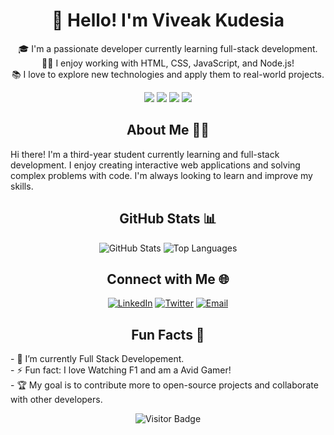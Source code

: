 <!-- Profile Header -->
<h1 align="center">👋 Hello! I'm Viveak Kudesia</h1>

<!-- Short Introduction -->
<p align="center">
    🎓 I'm a passionate developer currently learning full-stack development.<br>
    🧑‍💻 I enjoy working with HTML, CSS, JavaScript, and Node.js!<br>
    📚 I love to explore new technologies and apply them to real-world projects.<br>
</p>

<!-- Profile Badges -->
<p align="center">
    <img src="https://img.shields.io/badge/HTML-E34F26?style=for-the-badge&logo=html5&logoColor=white"/>
    <img src="https://img.shields.io/badge/CSS-1572B6?style=for-the-badge&logo=css3&logoColor=white"/>
    <img src="https://img.shields.io/badge/JavaScript-F7DF1E?style=for-the-badge&logo=javascript&logoColor=black"/>
    <img src="https://img.shields.io/badge/Node.js-339933?style=for-the-badge&logo=nodedotjs&logoColor=white"/>
</p>

<!-- About Me Section -->
<h2 align="center">About Me 🙋‍♂️</h2>
<p>
    Hi there! I'm a third-year student currently learning and  full-stack development. I enjoy creating interactive web applications and solving complex problems with code. I'm always looking to learn and improve my skills.
</p>

<!-- GitHub Stats Section -->
<h2 align="center">GitHub Stats 📊</h2>
<p align="center">
    <img src="https://github-readme-stats.vercel.app/api?username=YourGitHubUsername&show_icons=true&theme=radical" alt="GitHub Stats"/>
    <img src="https://github-readme-stats.vercel.app/api/top-langs/?username=YourGitHubUsername&layout=compact&theme=radical" alt="Top Languages"/>
</p>

<!-- Connect with Me Section -->
<h2 align="center">Connect with Me 🌐</h2>
<p align="center">
    <a href="https://www.linkedin.com/in/viveak-kudesia-84b948248/" target="_blank"><img src="https://img.shields.io/badge/LinkedIn-0A66C2?style=for-the-badge&logo=linkedin&logoColor=white" alt="LinkedIn"/></a>
    <a href="https://x.com/viveakkudesia1" target="_blank"><img src="https://img.shields.io/badge/Twitter-1DA1F2?style=for-the-badge&logo=twitter&logoColor=white" alt="Twitter"/></a>
    <a href="mailto:viveakkudesia@gmail.com"><img src="https://img.shields.io/badge/Email-D14836?style=for-the-badge&logo=gmail&logoColor=white" alt="Email"/></a>
</p>



<!-- Fun Facts Section -->
<h2 align="center">Fun Facts 🎉</h2>
<p>
    - 🌱 I’m currently Full Stack Developement.<br>
    - ⚡ Fun fact: I love Watching F1 and am a Avid Gamer!<br>
    - 🏆 My goal is to contribute more to open-source projects and collaborate with other developers.
</p>

<!-- Footer -->
<p align="center">
    <img src="https://visitor-badge.laobi.icu/badge?page_id=viveakkudesia.viveakkudesia" alt="Visitor Badge"/>
</p>
